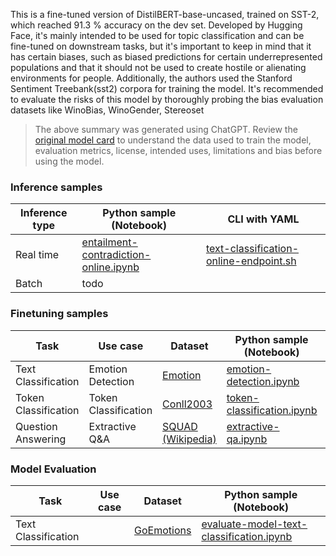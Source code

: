 This is a fine-tuned version of DistilBERT-base-uncased, trained on SST-2, which reached 91.3 % accuracy on the dev set. Developed by Hugging Face, it's mainly intended to be used for topic classification and can be fine-tuned on downstream tasks, but it's important to keep in mind that it has certain biases, such as biased predictions for certain underrepresented populations and that it should not be used to create hostile or alienating environments for people. Additionally, the authors used the Stanford Sentiment Treebank(sst2) corpora for training the model. 
It's recommended to evaluate the risks of this model by thoroughly probing the bias evaluation datasets like WinoBias, WinoGender, Stereoset


> The above summary was generated using ChatGPT. Review the [original model card](https://huggingface.co/distilbert-base-uncased-finetuned-sst-2-english) to understand the data used to train the model, evaluation metrics, license, intended uses, limitations and bias before using the model.

### Inference samples

Inference type|Python sample (Notebook)|CLI with YAML
|--|--|--|
Real time|[entailment-contradiction-online.ipynb](https://aka.ms/azureml-infer-online-sdk-text-classification)|[text-classification-online-endpoint.sh](https://aka.ms/azureml-infer-online-cli-text-classification)
Batch | todo


### Finetuning samples

Task|Use case|Dataset|Python sample (Notebook)|CLI with YAML
|---|--|--|--|--|
Text Classification|Emotion Detection|[Emotion](https://huggingface.co/datasets/dair-ai/emotion)|[emotion-detection.ipynb](https://aka.ms/azureml-ft-sdk-emotion-detection)|[emotion-detection.sh](https://aka.ms/azureml-ft-cli-emotion-detection)
Token Classification|Token Classification|[Conll2003](https://huggingface.co/datasets/conll2003)|[token-classification.ipynb](https://aka.ms/azureml-ft-sdk-token-classification)|[token-classification.sh](https://aka.ms/azureml-ft-cli-token-classification)
Question Answering|Extractive Q&A|[SQUAD (Wikipedia)](https://huggingface.co/datasets/squad)|[extractive-qa.ipynb](https://aka.ms/azureml-ft-sdk-extractive-qa)|[extractive-qa.sh](https://aka.ms/azureml-ft-cli-extractive-qa)


### Model Evaluation

|Task|Use case|Dataset|Python sample (Notebook)|
|---|--|--|--|
|Text Classification||[GoEmotions](https://huggingface.co/datasets/go_emotions)|[evaluate-model-text-classification.ipynb](https://aka.ms/azureml-eval-sdk-text-classification)|
